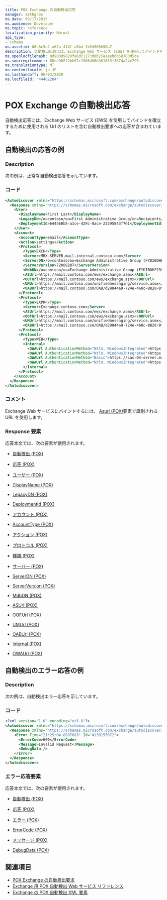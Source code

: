 ```yaml
---
title: POX Exchange の自動検出応答
manager: sethgros
ms.date: 09/17/2015
ms.audience: Developer
ms.topic: reference
localization_priority: Normal
api_type:
- schema
ms.assetid: 08c6c5a2-a67a-4141-a8bd-1b5d560b90a7
description: 自動検出応答には、Exchange Web サービス (EWS) を使用してバインドを確立するために使用される Url のリストを含む自動検出要求への応答が含まれています。
ms.openlocfilehash: 0d903d9829fa6dc1273d8b25a1eeb0b68700d5da
ms.sourcegitcommit: 88ec988f2bb67c1866d06b361615f3674a24e795
ms.translationtype: MT
ms.contentlocale: ja-JP
ms.lasthandoff: 06/03/2020
ms.locfileid: "44462284"
---
```

# <a name="pox-autodiscover-response-for-exchange"></a>POX Exchange の自動検出応答

自動検出応答には、Exchange Web サービス (EWS) を使用してバインドを確立するために使用される Url のリストを含む自動検出要求への応答が含まれています。
  
## <a name="autodiscover-response-example"></a>自動検出の応答の例

### <a name="description"></a>Description

次の例は、正常な自動検出応答を示しています。
  
### <a name="code"></a>コード

```XML
<Autodiscover xmlns="https://schemas.microsoft.com/exchange/autodiscover/responseschema/2006">
  <Response xmlns="https://schemas.microsoft.com/exchange/autodiscover/outlook/responseschema/2006a">
    <User>
      <DisplayName>First Last</DisplayName>
      <LegacyDN>/o=contoso/ou=First Administrative Group/cn=Recipients/cn=iuser885646</LegacyDN>
      <DeploymentId>644560b8-a1ce-429c-8ace-23395843f701</DeploymentId>
    </User>
    <Account>
      <AccountType>email</AccountType>
      <Action>settings</Action>
      <Protocol>
        <Type>EXCH</Type>
        <Server>MBX-SERVER.mail.internal.contoso.com</Server>
        <ServerDN>/o=contoso/ou=Exchange Administrative Group (FYDIBOHF23SPDLT)/cn=Configuration/cn=Servers/cn=MBX-SERVER</ServerDN>
        <ServerVersion>72008287</ServerVersion>
        <MdbDN>/o=contoso/ou=Exchange Administrative Group (FYDIBOHF23SPDLT)/cn=Configuration/cn=Servers/cn=MBX-SERVER/cn=Microsoft Private MDB</MdbDN>
        <ASUrl>https://mail.contoso.com/ews/exchange.asmx</ASUrl>
        <OOFUrl>https://mail.contoso.com/ews/exchange.asmx</OOFUrl>
        <UMUrl>https://mail.contoso.com/unifiedmessaging/service.asmx</UMUrl>
        <OABUrl>https://mail.contoso.com/OAB/d29844a9-724e-468c-8820-0f7b345b767b/</OABUrl>
      </Protocol>
      <Protocol>
        <Type>EXPR</Type>
        <Server>Exchange.contoso.com</Server>
        <ASUrl>https://mail.contoso.com/ews/exchange.asmx</ASUrl>
        <OOFUrl>https://mail.contoso.com/ews/exchange.asmx</OOFUrl>
        <UMUrl>https://mail.contoso.com/unifiedmessaging/service.asmx</UMUrl>
        <OABUrl>https://mail.contoso.com/OAB/d29844a9-724e-468c-8820-0f7b345b767b/</OABUrl>
      </Protocol>
      <Protocol>
        <Type>WEB</Type>
        <Internal>
          <OWAUrl AuthenticationMethod="Ntlm, WindowsIntegrated">https://cas-01-server.mail.internal.contoso.com/owa</OWAUrl>
          <OWAUrl AuthenticationMethod="Ntlm, WindowsIntegrated">https://cas-02-server.mail.internal.contoso.com/owa</OWAUrl>
          <OWAUrl AuthenticationMethod="Basic">https://cas-04-server.mail.internal.contoso.com/owa</OWAUrl>
          <OWAUrl AuthenticationMethod="Ntlm, WindowsIntegrated">https://cas-05-server.mail.internal.contoso.com/owa</OWAUrl>
        </Internal>
      </Protocol>
    </Account>
  </Response>
</Autodiscover>
```

### <a name="comments"></a>コメント

Exchange Web サービスにバインドするには、 [Asurl (POX)](asurl-pox.md)要素で識別される URL を使用します。 
  
### <a name="response-element"></a>Response 要素

応答本文では、次の要素が使用されます。
  
- [自動検出 (POX)](autodiscover-pox.md)
    
- [応答 (POX)](response-pox.md)
    
- [ユーザー (POX)](user-pox.md)
    
- [DisplayName (POX)](displayname-pox.md)
    
- [LegacyDN (POX)](legacydn-pox.md)
    
- [DeploymentId (POX)](deploymentid-pox.md)
    
- [アカウント (POX)](account-pox.md)
    
- [AccountType (POX)](accounttype-pox.md)
    
- [アクション (POX)](action-pox.md)
    
- [プロトコル (POX)](protocol-pox.md)
    
- [種類 (POX)](type-pox.md)
    
- [サーバー (POX)](server-pox.md)
    
- [ServerDN (POX)](serverdn-pox.md)
    
- [ServerVersion (POX)](serverversion-pox.md)
    
- [MdbDN (POX)](mdbdn-pox.md)
    
- [ASUrl (POX)](asurl-pox.md)
    
- [OOFUrl (POX)](oofurl-pox.md)
    
- [UMUrl (POX)](umurl-pox.md)
    
- [OABUrl (POX)](oaburl-pox.md)
    
- [Internal (POX)](internal-pox.md)
    
- [OWAUrl (POX)](owaurl-pox.md)
    
## <a name="autodiscover-error-response-example"></a>自動検出のエラー応答の例

### <a name="description"></a>Description

次の例は、自動検出エラー応答を示しています。
  
### <a name="code"></a>コード

```XML
<?xml version="1.0" encoding="utf-8"?>
<Autodiscover xmlns="https://schemas.microsoft.com/exchange/autodiscover/responseschema/2006">
  <Response xmlns="https://schemas.microsoft.com/exchange/autodiscover/responseschema/2006">
    <Error Time="21:25:04.8897083" Id="4130155072">
      <ErrorCode>600</ErrorCode>
      <Message>Invalid Request</Message>
      <DebugData />
    </Error>
  </Response>
</Autodiscover>
```

### <a name="error-response-element"></a>エラー応答要素

応答本文では、次の要素が使用されます。
  
- [自動検出 (POX)](autodiscover-pox.md)
    
- [応答 (POX)](response-pox.md)
    
- [エラー (POX)](error-pox.md)
    
- [ErrorCode (POX)](errorcode-pox.md)
    
- [メッセージ (POX)](message-pox.md)
    
- [DebugData (POX)](debugdata-pox.md)
    
## <a name="see-also"></a>関連項目

- [POX Exchange の自動検出要求](pox-autodiscover-request-for-exchange.md)
- [Exchange 用 POX 自動検出 Web サービス リファレンス](pox-autodiscover-web-service-reference-for-exchange.md) 
- [Exchange の POX 自動検出 XML 要素](pox-autodiscover-xml-elements-for-exchange.md)

